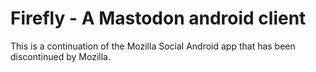 # Firefly - A Mastodon android client

This is a continuation of the Mozilla Social Android app that has been discontinued by Mozilla.
